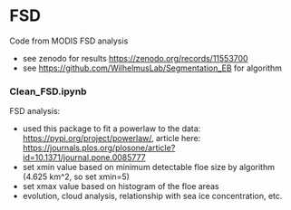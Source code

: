# FSD
Code from MODIS FSD analysis

- see zenodo for results https://zenodo.org/records/11553700
- see https://github.com/WilhelmusLab/Segmentation_EB for algorithm

### Clean_FSD.ipynb
FSD analysis:
- used this package to fit a powerlaw to the data: https://pypi.org/project/powerlaw/, article here: https://journals.plos.org/plosone/article?id=10.1371/journal.pone.0085777
- set xmin value based on minimum detectable floe size by algorithm (4.625 km^2, so set xmin=5)
- set xmax value based on histogram of the floe areas
- evolution, cloud analysis, relationship with sea ice concentration, etc.
